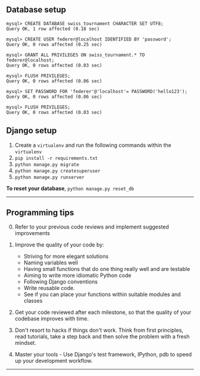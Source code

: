 ## Database setup

```
mysql> CREATE DATABASE swiss_tournament CHARACTER SET UTF8;
Query OK, 1 row affected (0.18 sec)

mysql> CREATE USER federer@localhost IDENTIFIED BY 'password';
Query OK, 0 rows affected (0.25 sec)

mysql> GRANT ALL PRIVILEGES ON swiss_tournament.* TO federer@localhost;
Query OK, 0 rows affected (0.03 sec)

mysql> FLUSH PRIVILEGES;
Query OK, 0 rows affected (0.06 sec)

mysql> SET PASSWORD FOR 'federer'@'localhost'= PASSWORD('hello123');
Query OK, 0 rows affected (0.06 sec)

mysql> FLUSH PRIVILEGES;
Query OK, 0 rows affected (0.03 sec)
```

## Django setup

1. Create a `virtualenv` and run the following commands within the `virtualenv`
2. `pip install -r requirements.txt`
3. `python manage.py migrate`
4. `python manage.py createsuperuser`
5. `python manage.py runserver`

**To reset your database**, `python manage.py reset_db`


_______________

## Programming tips

0. Refer to your previous code reviews and implement suggested improvements

1. Improve the quality of your code by:
	* Striving for more elegant solutions
	* Naming variables well
	* Having small functions that do one thing really well and are testable
	* Aiming to write more idiomatic Python code
	* Following Django conventions
	* Write reusable code. 
	* See if you can place your functions within suitable modules and classes

2. Get your code reviewed after each milestone, so that the quality of your codebase improves with time. 

3. Don't resort to hacks if things don't work. Think from first principles, read tutorials, take a step back and then solve the problem with a fresh mindset.

4. Master your tools - Use Django's test framework, IPython, pdb to speed up your development workflow.

__________________
